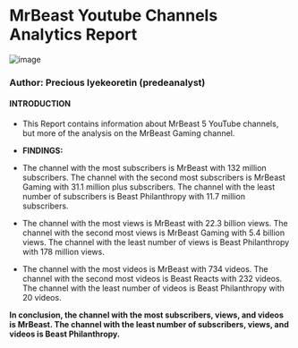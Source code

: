 # MrBeast Youtube Channels Analytics Report
![image](https://user-images.githubusercontent.com/93994545/217941471-1d98dba0-21cc-480c-8a98-e45d7aad401e.png)
### Author: Precious Iyekeoretin (predeanalyst)
#### INTRODUCTION
* This Report contains information about MrBeast 5 YouTube channels, but more of the analysis on the MrBeast Gaming channel.
* **FINDINGS:**
* The channel with the most subscribers is MrBeast with 132 million subscribers. The channel with the second most subscribers is MrBeast Gaming with 31.1 million plus subscribers. The channel with the least number of subscribers is Beast Philanthropy with 11.7 million subscribers.

* The channel with the most views is MrBeast with 22.3 billion views. The channel with the second most views is MrBeast Gaming with 5.4 billion views. The channel with the least number of views is Beast Philanthropy with 178 million views.

* The channel with the most videos is MrBeast with 734 videos. The channel with the second most videos is Beast Reacts with 232 videos. The channel with the least number of videos is Beast Philanthropy with 20 videos.

**In conclusion, the channel with the most subscribers, views, and videos is MrBeast. The channel with the least number of subscribers, views, and videos is Beast Philanthropy.**
